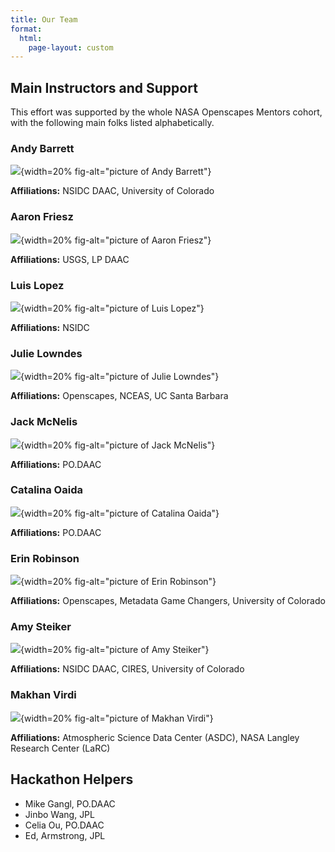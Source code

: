 ```yaml
---
title: Our Team
format:
  html:
    page-layout: custom
---
```


## Main Instructors and Support

This effort was supported by the whole NASA Openscapes Mentors cohort, with the following main folks listed alphabetically.


<!--- **Ask me about:** NSIDC DAAC data access and services --->

### Andy Barrett

![](https://avatars.githubusercontent.com/u/2358591?v=4){width=20% fig-alt="picture of Andy Barrett"}

**Affiliations:** NSIDC DAAC, University of Colorado

### Aaron Friesz

![](https://avatars.githubusercontent.com/u/7210313?v=4){width=20% fig-alt="picture of Aaron Friesz"}

**Affiliations:** USGS, LP DAAC

### Luis Lopez

![](https://avatars.githubusercontent.com/u/717735?v=4){width=20% fig-alt="picture of Luis Lopez"}

**Affiliations:** NSIDC

### Julie Lowndes

![](https://avatars.githubusercontent.com/u/5891909?v=4){width=20% fig-alt="picture of Julie Lowndes"}

**Affiliations:** Openscapes, NCEAS, UC Santa Barbara

### Jack McNelis

![](https://avatars.githubusercontent.com/u/27017734?v=4){width=20% fig-alt="picture of Jack McNelis"}

**Affiliations:** PO.DAAC

### Catalina Oaida

![](https://avatars.githubusercontent.com/u/51928352?v=4){width=20% fig-alt="picture of Catalina Oaida"}

**Affiliations:** PO.DAAC


### Erin Robinson

![](https://avatars.githubusercontent.com/u/2915555?v=4){width=20% fig-alt="picture of Erin Robinson"}

**Affiliations:** Openscapes, Metadata Game Changers, University of Colorado

### Amy Steiker

![](https://avatars.githubusercontent.com/u/47193922?v=4){width=20% fig-alt="picture of Amy Steiker"}

**Affiliations:** NSIDC DAAC, CIRES, University of Colorado


### Makhan Virdi

![](https://avatars.githubusercontent.com/u/123472?v=4){width=20% fig-alt="picture of Makhan Virdi"}

**Affiliations:** Atmospheric Science Data Center (ASDC), NASA Langley Research Center (LaRC)


## Hackathon Helpers

- Mike Gangl, PO.DAAC
- Jinbo Wang, JPL
- Celia	Ou, PO.DAAC
- Ed, Armstrong, JPL

